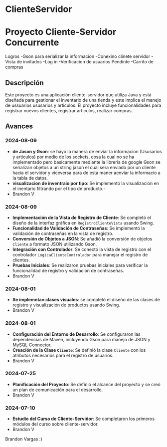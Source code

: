 # ClienteServidor

# Proyecto Cliente-Servidor Concurrente

Logros
-Gson para serializar la informacion
-Conexino clinete servidor 
-Vista de invitados
-Log in
-Verificacion de usuarios
Pendinte
-Carrito de compras


## Descripción
Este proyecto es una aplicación cliente-servidor que utiliza Java y está diseñada para gestionar el inventario de una tienda y este implica el manejo de ussuarios ususarios y articulos. El proyecto incluye funcionalidades para registrar nuevos clientes, registrar articulos, realizar compras. 

## Avances

### 2024-08-09
- **de Jason y Gson**: se hayo la manera de enviar la informacion (Ususarios y articulos) por medio de los sockets, cosa la cual no se ha implementado pero basicamente mediante la libreria de google Gson se serializan objetos a un string jason el cual sera enviado por un cliente hacia el servidor y viceversa para de esta maner aenviar la informacio a la tabla de datos.
- **visualizacion de inventraio por tipo**: Se implementó la visualización en el inentario filtrando por el tipo de producto.- 
- Brandon V 

### 2024-08-09
- **Implementación de la Vista de Registro de Cliente**: Se completó el diseño de la interfaz gráfica en `RegistroClienteVista` usando Swing.
- **Funcionalidad de Validación de Contraseñas**: Se implementó la validación de contraseñas en la vista de registro.
- **Conversión de Objetos a JSON**: Se añadió la conversión de objetos `Cliente` a formato JSON utilizando Gson.
- **Integración con Controlador**: Se conectó la vista de registro con el controlador `LogicaClienteControlador` para manejar el registro de clientes.
- **Pruebas Iniciales**: Se realizaron pruebas iniciales para verificar la funcionalidad de registro y validación de contraseñas.
- Brandon V 

### 2024-08-01
- **Se implemntan clases visuales**: se completó el diseño de las clases de registro y visualización de productos usando Swing.
- Brandon V 

### 2024-08-01
- **Configuración del Entorno de Desarrollo**: Se configuraron las dependencias de Maven, incluyendo Gson para manejo de JSON y MySQL Connector.
- **Creación de la Clase `Cliente`**: Se definió la clase `Cliente` con los atributos necesarios para el registro de usuarios.
- Brandon V 

### 2024-07-25
- **Planificación del Proyecto**: Se definió el alcance del proyecto y se creó un plan de comunicación para el desarrollo.
- Brandon V 

### 2024-07-10
- **Estudio del Curso de Cliente-Servidor**: Se completaron los primeros módulos del curso sobre cliente-servidor.
- Brandon V 

Brandon Vargas :) 

